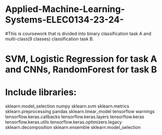 # Applied-Machine-Learning-Systems-ELEC0134-23-24-

#This is coursework that is divided into binary classification task A and multi-class(9 classes) classification task B.

# SVM, Logistic Regression for task A and CNNs, RandomForest for task B

# Include libraries:
sklearn.model_selection 
numpy 
sklearn.svm 
sklearn.metrics 
sklearn.preprocessing
pandas
sklearn.linear_model
tensorflow
warnings
tensorflow.keras.callbacks
tensorflow.keras.layers
tensorflow.keras 
tensorflow.keras.utils
tensorflow.keras.optimizers.legacy 
sklearn.decomposition 
sklearn.ensemble
sklearn.model_selection

